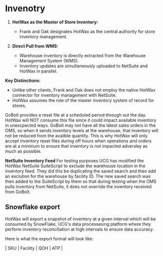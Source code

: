 # Invenotry

1. **HotWax as the Master of Store Inventory:**
   - Frank and Oak designates HotWax as the central authority for store inventory management.

2. **Direct Pull from WMS:**
   - Warehouse inventory is directly extracted from the Warehouse Management System (WMS).
   - Inventory updates are simultaneously uploaded to NetSuite and HotWax in parallel.

**Key Distinctions:**

- Unlike other clients, Frank and Oak does not employ the native HotWax connector for inventory management with NetSuite.
- HotWax assumes the role of the master inventory system of record for stores.

GoBolt provides a reset file at a scheduled period through out the day. HotWax will NOT consume this file since it could impact available inventory in unexcpected ways. GoBolt may not have all the latest sales orders in the OMS, so when it sends inventory levels at the warehouse, that inventory will not be reduced from the availble quantity. This is why HotWax will only accept inventory reset files during off hours when operations and orders are at a minimum to ensure that inventory is not impacted adversley as much as possible.

**NetSuite Inventory Feed**
For testing purposes UCG has modified the HotWax NetSuite SuiteScript to exclude the warehouse location in the inventory feed. They did this be duplicating the saved search and then add an exclution for the warehouse by facility ID. The new saved search was then added to the SuiteScript by them so that during testing when the OMS pulls inventory from NetSuite, it does not override the inventory received from GoBolt.

## Snowflake export

HotWax will export a snapshot of inventory at a given interval which will be consumed by SnowFlake, UCG's data processesing platform where they perform inventory reconciliation at high intervals to ensure data accuracy.

Here is what the export format will look like:

| SKU | Facility | QOH | ATP |